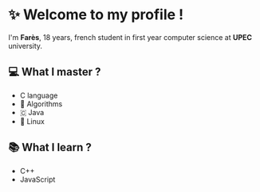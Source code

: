 <h1><strong>✨ Welcome to my profile !</strong></h1>

I'm **Farès**, 18 years, french student in first year computer science at **UPEC** university.


<h2>💻 What I master ? </h2>

<ul> 
  <li>C language</li>
  <li>🧩 Algorithms</li>
  <li>🇨 Java</li>
  <li>🐧 Linux</li>
</ul>

<h2>📚 What I learn ? </h2>

<ul> 
  <li>C++</li>
  <li>JavaScript</li>
</ul>


<!---
Farescm/Farescm is a ✨ special ✨ repository because its `README.md` (this file) appears on your GitHub profile.
You can click the Preview link to take a look at your changes.
--->
